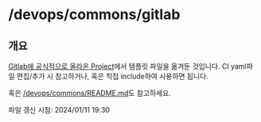 # /devops/commons/gitlab

## 개요

[Gitlab에 공식적으로 올라온 Project](https://gitlab.com/gitlab-org/gitlab/-/tree/master/lib/gitlab/ci/templates)에서 템플릿 파일을 옮겨둔 것입니다.
CI yaml파일 편집/추가 시 참고하거나, 혹은 직접 include하여 사용하면 됩니다.

혹은 [/devops/commons/README.md](/devops/commons/README.md)도 참고하세요.

파일 갱신 시점: 2024/01/11 19:30

